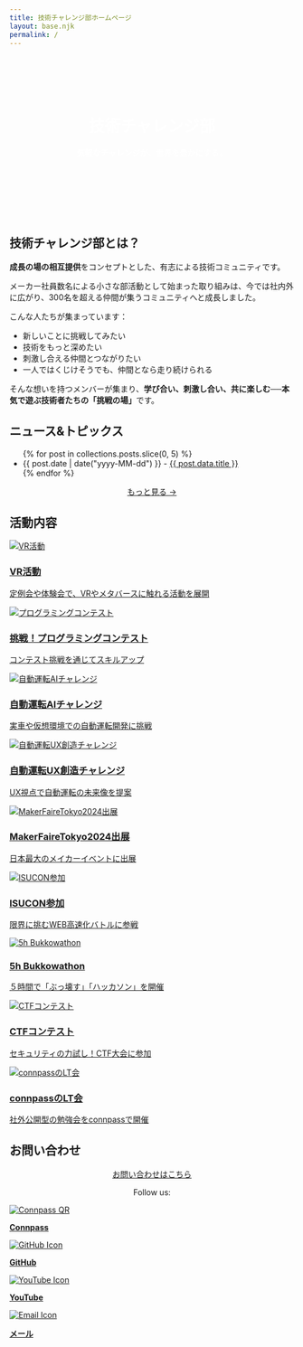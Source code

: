 ```yaml
---
title: 技術チャレンジ部ホームページ
layout: base.njk
permalink: /
---
```


<header style="background: url('./images/challenge-club-backpanel.png') center/cover no-repeat; color: white; text-align: center; padding: 4rem 1rem; font-weight: bold; position: relative;" id="top">
  <h1>技術チャレンジ部</h1>
  <p>気軽なチャレンジが、世界を豊かにする。</p>
</header>
<section id="about">
  <h2>技術チャレンジ部とは？</h2>
  <p><strong>成長の場の相互提供</strong>をコンセプトとした、有志による技術コミュニティです。</p>
  <p>メーカー社員数名による小さな部活動として始まった取り組みは、今では社内外に広がり、300名を超える仲間が集うコミュニティへと成長しました。</p>
  <p>こんな人たちが集まっています：</p>
  <ul>
    <li>新しいことに挑戦してみたい</li>
    <li>技術をもっと深めたい</li>
    <li>刺激し合える仲間とつながりたい</li>
    <li>一人ではくじけそうでも、仲間となら走り続けられる</li>
  </ul>
  <p>そんな想いを持つメンバーが集まり、<strong>学び合い、刺激し合い、共に楽しむ──本気で遊ぶ技術者たちの「挑戦の場」</strong>です。</p>
</section>

<section id="news">
  <h2>ニュース&トピックス</h2>
 
  <ul>
  {% for post in collections.posts.slice(0, 5) %}
    <li>
      <time>{{ post.date | date("yyyy-MM-dd") }}</time>
      - <a href="{{ post.url | url }}">{{ post.data.title }}</a>
    </li>
  {% endfor %}
  </ul>

  <p style="margin-top: 1em; text-align: center;">
    <a href="{{ '/posts/' | url }}" class="more-button">もっと見る →</a>
  </p>

</section>

<section id="activities">
  <h2>活動内容</h2>
  <div class="card-container">
    <a href="{{ '/activities/vr/' | url }}" class="card">
      <img src="{{ '/images/vr.png' | url }}" alt="VR活動">
      <div class="card-content">
        <h3>VR活動</h3>
        <p>定例会や体験会で、VRやメタバースに触れる活動を展開</p>
      </div>
    </a>
    <a href="{{ '/activities/programming_contest/' | url }}" class="card">
      <img src="images/programming.png" alt="プログラミングコンテスト">
      <div class="card-content">
        <h3>挑戦！プログラミングコンテスト</h3>
        <p>コンテスト挑戦を通じてスキルアップ</p>
      </div>
    </a>
    <a href="{{ '/activities/automotive_ai_challenge/' | url }}"  class="card">
      <img src="images/ai.png" alt="自動運転AIチャレンジ">
      <div class="card-content">
        <h3>自動運転AIチャレンジ</h3>
        <p>実車や仮想環境での自動運転開発に挑戦</p>
      </div>
    </a>
    <a href="{{ '/activities/automotive_uxchallenge/' | url }}"  class="card">
      <img src="images/ux.png" alt="自動運転UX創造チャレンジ">
      <div class="card-content">
        <h3>自動運転UX創造チャレンジ</h3>
        <p>UX視点で自動運転の未来像を提案</p>
      </div>
    </a>
    <a href="{{ '/activities/makerfaire/' | url }}"  class="card">
      <img src="images/mft2024.png" alt="MakerFaireTokyo2024出展">
      <div class="card-content">
        <h3>MakerFaireTokyo2024出展</h3>
        <p>日本最大のメイカーイベントに出展</p>
      </div>
    </a>
    <a href="{{ '/activities/isucon/' | url }}"  class="card">
      <img src="images/isucon.png" alt="ISUCON参加">
      <div class="card-content">
        <h3>ISUCON参加</h3>
        <p>限界に挑むWEB高速化バトルに参戦</p>
      </div>
    </a>
    <a href="https://bukkowathon.challenge-club.org/" target="_blank" class="card">
      <img src="images/bukkowathon.png" alt="5h Bukkowathon">
      <div class="card-content">
        <h3>5h Bukkowathon</h3>
        <p>５時間で「ぶっ壊す」「ハッカソン」を開催</p>
      </div>
    </a>
    <a href="{{ '/activities/ctf/' | url }}"  class="card">
      <img src="images/ctf.png" alt="CTFコンテスト">
      <div class="card-content">
        <h3>CTFコンテスト</h3>
        <p>セキュリティの力試し！CTF大会に参加</p>
      </div>
    </a>
    <a href="https://challenge-club.connpass.com/" target="_blank" class="card">
      <img src="images/lt.png" alt="connpassのLT会">
      <div class="card-content">
        <h3>connpassのLT会</h3>
        <p>社外公開型の勉強会をconnpassで開催</p>
      </div>
    </a>
  </div>
</section>

<section id="contact">
  <h2>お問い合わせ</h2>
  <p style="text-align: center;">
    <a
      href="https://forms.office.com/Pages/ResponsePage.aspx?id=1vVjSGBHiUW-nEL4LgdXOZjcR3aRbtpEqTgZNLVVwCBUM1VIUTVaUFBMSlJCMElNTjhESk82N0YwWC4u"
      target="_blank"
      rel="noopener"
      class="contact-button"
    >
      お問い合わせはこちら
    </a>
  </p>

  <div class="footer-links">
    <p style="text-align: center;">Follow us:</p>
    <div class="qr-container">
      <div class="qr-block">
        <a href="https://challenge-club.connpass.com/" target="_blank">
          <img src="images/connpass-qr.png" alt="Connpass QR">
          <p><strong>Connpass</strong></p>
        </a>
      </div>
      <div class="qr-block">
        <a href="https://github.com/ChallengeClub" target="_blank">
          <img src="images/github-icon.png" alt="GitHub Icon">
          <p><strong>GitHub</strong></p>
        </a>
      </div>
      <div class="qr-block">
        <a href="https://www.youtube.com/@challenge_club4898" target="_blank">
          <img src="images/youtube-icon.png" alt="YouTube Icon">
          <p><strong>YouTube</strong></p>
        </a>
      </div>
      <div class="qr-block">
        <a href="mailto:contact@challenge-club.org" target="_blank">
          <img src="images/email-icon.png" alt="Email Icon">
          <p><strong>メール</strong></p>
        </a>
      </div>
    </div>
  </section>
</div>
